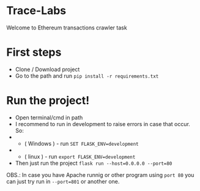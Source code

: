 # Trace-Labs
Welcome to Ethereum transactions crawler task

# First steps
 - Clone / Download project
 - Go to the path and run ```pip install -r requirements.txt```
 
# Run the project!
 - Open terminal/cmd in path
 - I recommend to run in development to raise errors in case that occur. So:
 - - ( Windows ) - run ```SET FLASK_ENV=development```
 - - ( linux ) - run ```export FLASK_ENV=development```
 - Then just run the project ```flask run --host=0.0.0.0 --port=80```

 OBS.: In case you have Apache runnig or other program using ```port 80``` you can just try run in ```--port=801``` or another one.

